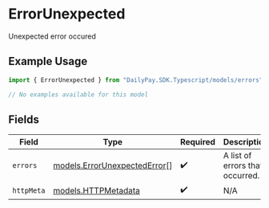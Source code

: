 # ErrorUnexpected

Unexpected error occured

## Example Usage

```typescript
import { ErrorUnexpected } from "DailyPay.SDK.Typescript/models/errors";

// No examples available for this model
```

## Fields

| Field                                                                 | Type                                                                  | Required                                                              | Description                                                           |
| --------------------------------------------------------------------- | --------------------------------------------------------------------- | --------------------------------------------------------------------- | --------------------------------------------------------------------- |
| `errors`                                                              | [models.ErrorUnexpectedError](../../models/errorunexpectederror.md)[] | :heavy_check_mark:                                                    | A list of errors that occurred.                                       |
| `httpMeta`                                                            | [models.HTTPMetadata](../../models/httpmetadata.md)                   | :heavy_check_mark:                                                    | N/A                                                                   |